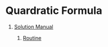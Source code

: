 # Quardratic Formula

1. [Solution Manual](https://github.com/Alekoll/Math4610/blob/master/SolutionManual/findRoots.md)
  
    1. [Routine](https://github.com/Alekoll/Math4610/blob/master/Homework/HW_Set_1/problem_7/findRoots.py)
